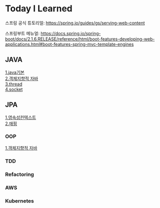 # Today I Learned

스프링 공식 튜토리얼: https://spring.io/guides/gs/serving-web-content </br>

스프링부트 메뉴얼: https://docs.spring.io/spring-boot/docs/2.1.6.RELEASE/reference/html/boot-features-developing-web-applications.html#boot-features-spring-mvc-template-engines

## JAVA
[1.java기본](https://github.com/dsds601/TIL/blob/main/java/java%EA%B8%B0%EB%B3%B8.md)</br>
[2.객체지향적 자바](https://github.com/dsds601/TIL/blob/main/java/obj%20%EC%9E%90%EB%B0%94.md)</br>
[3.thread](https://github.com/dsds601/TIL/blob/main/java/thread.md)</br>
[4.socket](https://github.com/dsds601/TIL/blob/main/java/socket.md)

## JPA
[1.영속성컨텍스트](https://github.com/dsds601/TIL/blob/main/jpa/JPA%EC%98%81%EC%86%8D%EC%84%B1%EC%BB%A8%ED%85%8D%EC%8A%A4%ED%8A%B8.md)</br>
[2.매핑](https://github.com/dsds601/TIL/blob/main/jpa/JPA%EB%A7%A4%ED%95%91.md)</br>

### OOP
[1.객체지향적 자바](https://github.com/dsds601/TIL/blob/main/java/최범균님%20객체지향프로그래밍.md)</br>

### TDD

### Refactoring

### AWS

### Kubernetes

